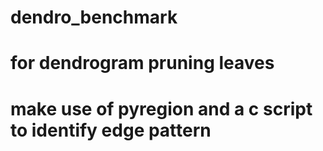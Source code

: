 # dendro_benchmark
# for dendrogram pruning leaves
# make use of pyregion and a c script to identify edge pattern
